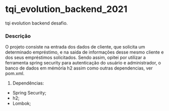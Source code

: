 # tqi_evolution_backend_2021
tqi evolution backend desafio.

### Descrição 
O projeto consiste na entrada dos dados de cliente, que solicita um determinado empréstimo, e na saida de informações desse mesmo cliente e dos seus empréstimos solicitados. Sendo assim, opitei por utilizar a ferramenta spring security para autenticação do usuário e administrador, o banco de dados em mémória h2 assim como outras dependencias, ver pom.xml.

1. Dependências:
- Spring Security;
- h2;
- Lombok;
